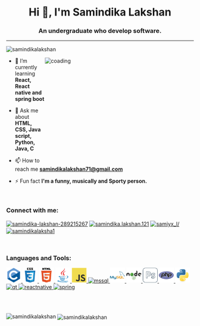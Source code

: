 <h1 align="center">Hi 👋, I'm Samindika Lakshan</h1>
<h3 align="center">An undergraduate who develop software.</h3>
<hr class="w-64 h-1 my-8 bg-gray-200 border-0 rounded-sm dark:bg-gray-700">

<p align="left"> <img src="https://komarev.com/ghpvc/?username=samindikalakshan&label=Profile%20views&color=0e75b6&style=flat" alt="samindikalakshan" /> </p>

<img align="right" alt="coading" width="400" height= "290" src="https://media.giphy.com/media/qgQUggAC3Pfv687qPC/giphy.gif?cid=790b7611vlcm0969gfny7ooc68czd0dzw7ll5etsf9jnhqth&ep=v1_gifs_search&rid=giphy.gif&ct=g">


- 🌱 I’m currently learning **React, React native and spring boot**

- 💬 Ask me about **HTML, CSS, Java script, Python, Java, C**

- 📫 How to reach me **samindikalakshan71@gmail.com**

- ⚡ Fun fact **I'm a funny, musically and Sporty person.**
<br>

<h3 align="left">Connect with me:</h3>
<p align="left">
<a href="https://linkedin.com/in/samindika-lakshan-289215267" target="blank"><img align="center" src="https://raw.githubusercontent.com/rahuldkjain/github-profile-readme-generator/master/src/images/icons/Social/linked-in-alt.svg" alt="samindika-lakshan-289215267" height="30" width="40" /></a>
<a href="https://fb.com/samindika.lakshan.121" target="blank"><img align="center" src="https://raw.githubusercontent.com/rahuldkjain/github-profile-readme-generator/master/src/images/icons/Social/facebook.svg" alt="samindika.lakshan.121" height="30" width="40" /></a>
<a href="https://instagram.com/samiyx_l/" target="blank"><img align="center" src="https://raw.githubusercontent.com/rahuldkjain/github-profile-readme-generator/master/src/images/icons/Social/instagram.svg" alt="samiyx_l/" height="30" width="40" /></a>
<a href="https://www.hackerrank.com/samindikalaksha1" target="blank"><img align="center" src="https://raw.githubusercontent.com/rahuldkjain/github-profile-readme-generator/master/src/images/icons/Social/hackerrank.svg" alt="samindikalaksha1" height="30" width="40" /></a>
</p><br>

<h3 align="left">Languages and Tools:</h3>
<p align="left"> <a href="https://www.cprogramming.com/" target="_blank" rel="noreferrer"> <img src="https://raw.githubusercontent.com/devicons/devicon/master/icons/c/c-original.svg" alt="c" width="40" height="40"/> </a> <a href="https://www.w3schools.com/css/" target="_blank" rel="noreferrer"> <img src="https://raw.githubusercontent.com/devicons/devicon/master/icons/css3/css3-original-wordmark.svg" alt="css3" width="40" height="40"/> </a> <a href="https://www.w3.org/html/" target="_blank" rel="noreferrer"> <img src="https://raw.githubusercontent.com/devicons/devicon/master/icons/html5/html5-original-wordmark.svg" alt="html5" width="40" height="40"/> </a> <a href="https://www.java.com" target="_blank" rel="noreferrer"> <img src="https://raw.githubusercontent.com/devicons/devicon/master/icons/java/java-original.svg" alt="java" width="40" height="40"/> </a> <a href="https://developer.mozilla.org/en-US/docs/Web/JavaScript" target="_blank" rel="noreferrer"> <img src="https://raw.githubusercontent.com/devicons/devicon/master/icons/javascript/javascript-original.svg" alt="javascript" width="40" height="40"/> </a> <a href="https://www.microsoft.com/en-us/sql-server" target="_blank" rel="noreferrer"> <img src="https://www.svgrepo.com/show/303229/microsoft-sql-server-logo.svg" alt="mssql" width="40" height="40"/> </a> <a href="https://www.mysql.com/" target="_blank" rel="noreferrer"> <img src="https://raw.githubusercontent.com/devicons/devicon/master/icons/mysql/mysql-original-wordmark.svg" alt="mysql" width="40" height="40"/> </a> <a href="https://nodejs.org" target="_blank" rel="noreferrer"> <img src="https://raw.githubusercontent.com/devicons/devicon/master/icons/nodejs/nodejs-original-wordmark.svg" alt="nodejs" width="40" height="40"/> </a> <a href="https://www.photoshop.com/en" target="_blank" rel="noreferrer"> <img src="https://raw.githubusercontent.com/devicons/devicon/master/icons/photoshop/photoshop-line.svg" alt="photoshop" width="40" height="40"/> </a> <a href="https://www.php.net" target="_blank" rel="noreferrer"> <img src="https://raw.githubusercontent.com/devicons/devicon/master/icons/php/php-original.svg" alt="php" width="40" height="40"/> </a> <a href="https://www.python.org" target="_blank" rel="noreferrer"> <img src="https://raw.githubusercontent.com/devicons/devicon/master/icons/python/python-original.svg" alt="python" width="40" height="40"/> </a> <a href="https://www.qt.io/" target="_blank" rel="noreferrer"> <img src="https://upload.wikimedia.org/wikipedia/commons/0/0b/Qt_logo_2016.svg" alt="qt" width="40" height="40"/> </a> <a href="https://reactnative.dev/" target="_blank" rel="noreferrer"> <img src="https://reactnative.dev/img/header_logo.svg" alt="reactnative" width="40" height="40"/> </a> <a href="https://spring.io/" target="_blank" rel="noreferrer"> <img src="https://www.vectorlogo.zone/logos/springio/springio-icon.svg" alt="spring" width="40" height="40"/> </a> </p><br><br>

<p><img align="left" src="https://github-readme-stats.vercel.app/api/top-langs?username=samindikalakshan&show_icons=true&locale=en&layout=compact" alt="samindikalakshan" /></p>

<p>&nbsp;<img align="center" src="https://github-readme-stats.vercel.app/api?username=samindikalakshan&show_icons=true&locale=en" alt="samindikalakshan" /></p>


<!---
SamindikaLakshan/SamindikaLakshan is a ✨ special ✨ repository because its `README.md` (this file) appears on your GitHub profile.
You can click the Preview link to take a look at your changes.
--->
